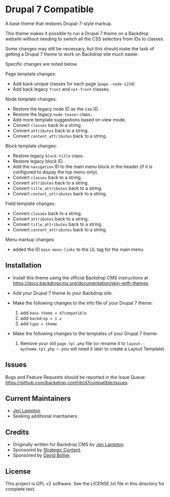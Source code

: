 Drupal 7 Compatible
====================

A base theme that restores Drupal-7-style markup. 

This theme makes it possible to run a Drupal 7 theme on a Backdrop website
without needing to switch all the CSS selectors from IDs to classes.

Some changes may still be necessary, but this should make the task of getting a
Drupal 7 theme to work on  Backdrop site much easier.

Specific changes are noted below.

Page template changes:
- Add back unique classes for each page (`page--node-1234`)
- Add back legacy `front` and `not-front` classes.

Node template changes:
- Restore the legacy node ID as the css ID.
- Restore the legacy `node-teaser` class.
- Add more template suggestions based on view mode.
- Convert `classes` back to a string.
- Convert `attributes` back to a string.
- Convert `content_attributes` back to a string.

Block template changes:
- Restore legacy `block-title` class.
- Restore legacy block ID.
- Add the `navigation` ID to the main menu block in the header (if it is 
  configured to dispay the top menu only).
- Convert `classes` back to a string.
- Convert `attributes` back to a string.
- Convert `title_attributes` back to a string.
- Convert `content_attributes` back to a string.

Field template changes:
- Convert `classes` back to a string.
- Convert `attributes` back to a string.
- Convert `title_attributes` back to a string.
- Convert `content_attributes` back to a string.

Menu markup changes:
- added the ID `main-menu-links` to the UL tag for the main menu.


Installation
------------

- Install this theme using the official Backdrop CMS instructions at
  https://docs.backdropcms.org/documentation/skin-with-themes.

- Add your Drupal 7 theme to your Backdrop site.

- Make the following changes to the info file of your Drupal 7 theme:
  1) add `base theme = d7compatible`
  1) add `backdrop = 1.x`
  1) add `type = theme`

- Make the following changes to the templates of your Drupal 7 theme:
  1) Remove your old `page.tpl.php` file 
    (or rename it to `layout--mytheme.tpl.php` -- you will need it later to 
     create a Layout Template)


<!-- Documentation
-------------

Link to the repository's wiki if more documentation can be found there. Remove
this section if not needed (and consider disabling the wiki in the repo settings
if not used).

Additional documentation is located in the Wiki:
https://github.com/backdrop-contrib/d7compatible/wiki/Documentation.
-->


Issues
------

Bugs and Feature Requests should be reported in the Issue Queue:
https://github.com/backdrop-contrib/d7compatible/issues.


Current Maintainers
-------------------

- [Jen Lampton](https://github.com/jenlampton)
- Seeking additional maintainers


Credits
-------

- Originally written for Backdrop CMS by [Jen Lampton](https://github.com/jenlampton).
- Sponsored by [Strategic Content](https://strategiccontent.com).
- Sponsored by [David Bollier](http://www.wealthofthecommons.org).


License
-------

This project is GPL v2 software.
See the LICENSE.txt file in this directory for complete text.
